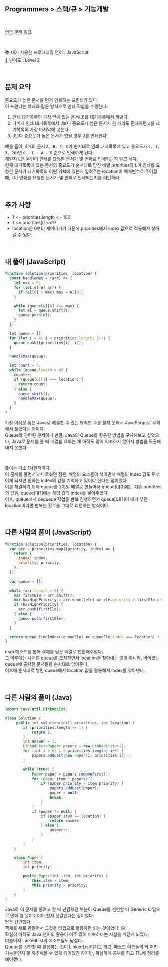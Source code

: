 ## **Programmers > 스택/큐 > 기능개발**

</br>

[연습 문제 링크](https://programmers.co.kr/learn/courses/30/lessons/42586)

</br>

📚 내가 사용한 프로그래밍 언어 : JavaScript  
🎢 난이도 : Level 2

</br>

## 문제 요약

중요도가 높은 문서를 먼저 인쇄하는 프린터가 있다.  
이 프린터는 아래와 같은 방식으로 인쇄 작업을 수행한다.

1. 인쇄 대기목록의 가장 앞에 있는 문서(J)를 대기목록에서 꺼낸다.
2. 나머지 인쇄 대기목록에서 J보다 중요도가 높은 문서가 한 개라도 존재하면 J를 대기목록의 가장 마지막에 넣는다.
3. J보다 중요도가 높은 문서가 없을 경우 J를 인쇄한다.

예를 들어, 4개의 문서 `A, B, C, D`가 순서대로 인쇄 대기목록에 있고 중요도가 `2, 1, 3, 2`라면 `C - D - A - B` 순으로 인쇄하게 된다.  
개발자 L은 본인이 인쇄를 요청한 문서가 몇 번째로 인쇄되는지 알고 싶다.  
현재 대기목록에 있는 문서의 중요도가 순서대로 담긴 배열 priorities와 L이 인쇄를 요청한 문서가 대기목록의 어떤 위치에 있는지 알려주는 location이 매개변수로 주어질 때, L이 인쇄를 요청한 문서가 몇 번째로 인쇄되는지를 리턴하라.

</br>

## 추가 사항

- 1 <= priorities.length <= 100
- 1 <= priorities[i] <= 9
- location은 0부터 세어나가기 때문에 priorities에서 index 값으로 적용해서 찾아낼 수 있다.

</br>

## 내 풀이 (JavaScript)

```javascript
function solution(priorities, location) {
  const handleMax = (arr) => {
    let max = 0;
    for (let el of arr) {
      if (el[0] > max) max = el[0];
    }

    while (queue[0][0] !== max) {
      let el = queue.shift();
      queue.push(el);
    }
  };

  let queue = [];
  for (let i = 0; i < priorities.length; i++) {
    queue.push([priorities[i], i]);
  }

  handleMax(queue);

  let count = 0;
  while (queue.length > 0) {
    count++;
    if (queue[0][1] === location) {
      return count;
    } else {
      queue.shift();
      handleMax(queue);
    }
  }
}
```

가장 아쉬운 점은 Java로 해결할 수 있는 뾰족한 수를 찾지 못해서 JavaScript로 우회해서 풀었다는 점이다.  
Queue와 관련된 문제이니 만큼, Java의 Queue를 활용한 방법을 구사해보고 싶었으나, Java로 문제를 풀 때 배열을 다루는 게 아직도 많이 익숙하지 않아서 방법을 도출해내지 못했다.

</br>

풀이는 다소 1차원적이다.  
이 문제를 풀면서 까다로웠던 점은, 배열의 요소들이 섞이면서 배열의 index 값도 뒤섞이게 되지만 원하는 index의 값을 기억하고 있어야 한다는 점이었다.  
이를 해결하기 위해 queue를 2차원 배열로 만들어서 queue[i][0]에는 기존 priorities의 값을, queue[i][1]에는 해당 값의 index를 넣어주었다.  
이후, queue에서 dequeue 작업을 반복 진행하면서 queue[0][1]이 내가 찾던 location이라면 반복한 횟수를 그대로 리턴하는 방식이다.

</br>

## 다른 사람의 풀이 (JavaScript)

```javascript
function solution(priorities, location) {
  var arr = priorities.map((priority, index) => {
    return {
      index: index,
      priority: priority,
    };
  });

  var queue = [];

  while (arr.length > 0) {
    var firstEle = arr.shift();
    var hasHighPriority = arr.some((ele) => ele.priority > firstEle.priority);
    if (hasHighPriority) {
      arr.push(firstEle);
    } else {
      queue.push(firstEle);
    }
  }

  return queue.findIndex((queueEle) => queueEle.index === location) + 1;
}
```

map 메소드를 통해 객체를 담은 배열로 변환해주었다.  
그 이후에는 나처럼 queue를 조작하면서 location을 찾아내는 것이 아니라, 비어있는 queue에 출력한 문서들을 순서대로 담아준다.  
이후에 순서대로 쌓인 queue에서 location 값을 활용해서 index를 찾아낸다.

</br>

## 다른 사람의 풀이 (Java)

```java
import java.util.LinkedList;

class Solution {
     public int solution(int[] priorities, int location) {
        if (priorities.length == 1) {
            return 1;
        }
        int answer = 1;
        LinkedList<Paper> papers = new LinkedList<>();
        for (int i = 0; i < priorities.length; i++) {
            papers.addLast(new Paper(i, priorities[i]));
        }

        while (true) {
            Paper paper = papers.removeFirst();
            for (Paper item : papers) {
                if (paper.priority < item.priority) {
                    papers.addLast(paper);
                    paper = null;
                    break;
                }
            }
            if (paper != null) {
                if (paper.item == location) {
                    return answer;
                } else {
                    answer++;
                }
            }
        }
    }

    class Paper {
        int item;
        int priority;

        public Paper(int item, int priority) {
            this.item = item;
            this.priority = priority;
        }
    }
}
```

Java로 이 문제를 풀려고 할 때 난감했던 부분이 Queue<E>를 선언할 때 Generic 타입으로 안에 뭘 넣어주어야 할지 헷갈린다는 점이었다.  
답은 간단했다.  
객체를 새로 만들어서 그것을 타입으로 활용하면 되는 것이었다! 😲  
확실히 아직도 Java 언어의 활용이 아주 많이 미숙하다는 사실을 깨닫게 되었다.  
더불어서 LinkedList의 메소드들도 낯설다.  
Queue를 선언할 때 활용하는 것이 LinkedList이기도 하고, 메소드 이름들이 딱 어떤 기능들인지 잘 유추해볼 수 있게 되어있긴 하지만, 확실하게 공부를 하고 TIL에 정리를 해야겠다.
